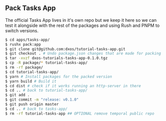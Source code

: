 ## Pack Tasks App
<!-- TODO: Let's try to make an script for this (zarco)  -->
<!-- 
The script should read the version in the package json to select the tgz file, unpack it and
also commit the new release version
-->
The official Tasks App lives in it's own repo but we keep it here so we can test it alongside with the rest of the packages and using Rush and PNPM to switch versions. 

```bash
$ cd apps/tasks-app/
$ rushx pack:app
$ git clone git@github.com:dxos/tutorial-tasks-app.git
$ git checkout . # Undo package.json changes that are made for packing purposes
$ tar -xvzf dxos-tutorials-tasks-app-0.1.0.tgz
$ cp -R package/* tutorial-tasks-app/
$ rm -rf package/
$ cd tutorial-tasks-app/
$ yarn # Install packages for the packed version
$ yarn build # Build it
$ cd dist # check if it works running an http-server in there
$ cd .. # back to tutorial-tasks-app/
$ git add .
$ git commit -m "release: v0.1.0"
$ git push origin master
$ cd .. # back to tasks-app/
$ rm -rf tutorial-tasks-app ## OPTIONAL remove temporal public repo
```